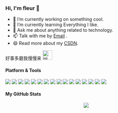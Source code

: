 ### Hi, I'm fleur 👋

- 🔭 I’m currently working on something cool.
- 🌱 I’m currently learning Everything I like.
- 💬 Ask me about anything related to technology.
- 📫 Talk with me by [Email](mailto:fleurii@outlook.com) .
- 😄 Read more about my [CSDN](https://blog.csdn.net/m0_62811051?type=blog).

<p>
	好事多磨我慢慢来
	<img src="https://emojis.slackmojis.com/emojis/images/1588866973/8934/hellokittydance.gif?1588866973" alt="Hi" width="30" />
</p>


#### Platform & Tools

[![](https://img.shields.io/badge/-HTML5-E34F26?style=flat-square&logo=html5&logoColor=white)](https://html.spec.whatwg.org/)
[![](https://img.shields.io/badge/-CSS3-1572B6?style=flat-square&logo=css3&logoColor=white)](https://www.w3.org/Style/CSS/)
[![](https://img.shields.io/badge/-Less-1d365d?style=flat-square&logo=less&logoColor=ffffff)](https://lesscss.org/)
[![](https://img.shields.io/badge/-PostCSS-dd3a0a?style=flat-square&logo=postcss&logoColor=white)](https://postcss.org/)
[![](https://img.shields.io/badge/-JavaScript-f7e018?style=flat-square&logo=javascript&logoColor=white)](https://www.ecma-international.org/)
[![](https://img.shields.io/badge/-TypeScript-007acc?style=flat-square&logo=typescript&logoColor=white)](https://www.typescriptlang.org/)
[![](https://img.shields.io/badge/-Vue.js-4fc08d?style=flat-square&logo=vue.js&logoColor=ffffff)](https://vuejs.org/)
[![](https://img.shields.io/badge/-React-61dafb?style=flat-square&logo=react&logoColor=ffffff)](https://reactjs.org/)
[![](https://img.shields.io/badge/-Yarn-2c8ebb?style=flat-square&logo=yarn&logoColor=ffffff)](https://yarnpkg.com/)
![](https://img.shields.io/badge/-Nodejs-43853d?style=flat-square&logo=Node.js&logoColor=white) 
![](https://img.shields.io/badge/-MySQL-white?style=flat-square&logo=MySQL&logoColor=white&color=fff&labelColor=4479A1)
[![](https://img.shields.io/badge/-Webpack-8dd6f9?style=flat-square&logo=webpack&logoColor=white)](https://webpack.js.org/)
![](https://img.shields.io/badge/-MiniProgram-008000?style=flat-square&logo=WeChat&labelColor=fff&color=07C160) 
![](https://img.shields.io/badge/-NPM-CB3837?style=flat-square&logo=npm&logoColor=white) 
![](https://img.shields.io/badge/-Github_Actions-2088FF?style=flat-square&logo=github-actions&logoColor=white) 
[![](https://img.shields.io/badge/-Git-f05032?style=flat-square&logo=git&logoColor=white)](https://git-scm.com/)



#### My GitHub Stats

<div align="center">
	<img src="https://github-readme-stats.vercel.app/api?username=Fleurxxx&show_icons=true">
</div>



<!--
**Fleurxxx/Fleurxxx** is a ✨ _special_ ✨ repository because its `README.md` (this file) appears on your GitHub profile.

Here are some ideas to get you started:

- 🔭 I’m currently working on ...
- 🌱 I’m currently learning ...
- 👯 I’m looking to collaborate on ...
- 🤔 I’m looking for help with ...
- 💬 Ask me about ...
- 📫 How to reach me: ...
- 😄 Pronouns: ...
- ⚡ Fun fact: ...
-->
